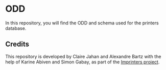 # ODD

In this repository, you will find the ODD and schema used for the printers database.

## Credits

This repository is developed by Claire Jahan and Alexandre Bartz with the help of Karine Abiven and Simon Gabay, as part of the [Imprinters project](https://github.com/Imprinters).